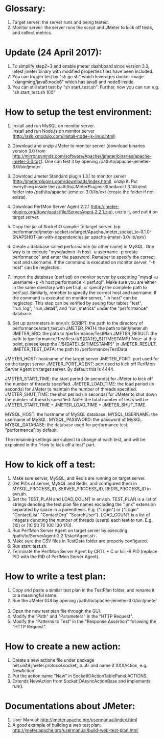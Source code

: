 # Glossary:
1. Target server: the server runs  and being tested.
2. Monitor server: the server runs the script and JMeter to kick off tests, and collect metrics.


# Update (24 April 2017): <br />
1. To simplify step2~3 and enable jmeter dashboard since version 3.0, latest jmeter binary with modified properties files have been included.<br />
2. You can trigger test by "sh go.sh" which leverages docker image "xiangming/java8:node6" which has java8 and node6 inside.<br />
3. You can still start test by "sh start_test.sh". Further, now you can run e.g. "sh start_test.sh 100"<br />


# How to setup the test environment:
1. Install and run MySQL on monitor server. <br />
   Install and run Node.js on monitor server (http://ask.xmodulo.com/install-node-js-linux.html)

2. Download and unzip JMeter to monitor server (download binaries version 3.0 from http://mirror.symnds.com/software/Apache//jmeter/binaries/apache-jmeter-3.0.tgz). One can test it by opening /path/to/apache-jemeter-3.0/bin/jmeter .

3. Download Jmeter Standard plugin 1.3.1 to monitor server (http://jmeterplugins.com/downloads/index.html), unzip it. Put everything inside the /path/to/JMeterPlugins-Standard-1.3.1/lib/ext folder into /path/to/apache-jemeter-3.0/lib/ext (create the folder if not exists).

4. Download PerfMon Server Agent 2.2.1 (http://jmeter-plugins.org/downloads/file/ServerAgent-2.2.1.zip), unzip it, and put it on target server.

5. Copy the jar of SocketIO sampler to target server. (cp performance/jmeter-socket.io/target/ApacheJmeter_socket_io-0.1.0-SNAPSHOT-jar-with-dependencies.jar apache-jmeter-3.0/lib/ext/)

6. Create a database called performance (or other name) in MySQL. One way is to execute "mysqladmin -h host -u username -p create performance" and enter the password. Remeber to specify the correct host and username. If the command is executed on monitor server, "-h host" can be neglected.

7. Import the database (perf.sql) on monitor server by executing "mysql -u username -p -h host performance < perf.sql". Make sure you are either in the same directory with perf.sql, or specify the complete path to perf.sql. Similarly, remeber to specify the correct host and username. If the command is executed on monitor server, "-h host" can be neglected.
This step can be verified by seeing four tables "test", "run_log", "run_detail", and "run_metrics" under the "performance" database.

8. Set up parameters in env.sh:
SCRIPT: the path to the directory of performance/start_test.sh
JMETER_PATH: the path to bin/jmeter.sh
JMETER_SRC: the path to /performance/TestPlan
JMETER_RESULT: the path to /performance/TestResult/${DATE}_${TIMESTAMP}
Note: at this point, please keep the "/${DATE}_${TIMESTAMP}" in JMETER_RESULT.
JMETER_TEST_DATA: the path to /performance/TestData

JMETER_HOST: hostname of the target server
JMETER_PORT: port used for  on the target server
JMETER_PORT_AGENT: port used to kick off PerfMon Server Agent on target server. By default this is 4444.

JMETER_START_TIME: the start period (in seconds) for JMeter to kick off the number of threads specified.
JMETER_LOAD_TIME: the load period (in seconds) for JMeter to maintain the number of threads specified.
JMETER_SHUT_TIME: the shut period (in seconds) for JMeter to shut down the number of threads specified.
Note: the total number of tests will be JMETER_START_TIME + JMETER_LOAD_TIME + JMETER_SHUT_TIME.

MYSQL_HOST: the hostname of MySQL database.
MYSQL_USERNAME: the username of MySQL.
MYSQL_PASSWORD: the password of MySQL.
MYSQL_DATABASE: the database used for performance test. "performance" by default.

The remaining settings are subject to change at each test, and will be explained in the "How to kick off a test" part.


# How to kick off a test:
1. Make sure  server, MySQL, and Redis are running on target server.
2. Get PIDs of  server, MySQL and Redis, and configured them in MYSQL_PROCESS_ID, SERVER_PROCESS_ID, REDIS_PROCESS_ID in evn.sh.
3. Set the TEST_PLAN and LOAD_COUNT in env.sh. TEST_PLAN is a list of strings denoting the test plan file names excluding the ".jmx" extension separated by space in a parenthesis. E.g. ("Login") or ("Login" "ContactList" "ContactOrg" "SearchUser"). LOAD_COUNT is a list of integers denoting the number of threads (users) each test to run. E.g. (10) or (10 50 70 100 130 170).
4. Run PerfMon Server Agent on target server by executing /path/to/ServerAgent-2.2.1/startAgent.sh .
5. Make sure the CSV files in TestData folder are properly configured.
6. Run start_test.sh.
7. Terminate the PerfMon Server Agent by CRTL + C or kill -9 PID (replace PID with the PID of PerfMon Server Agent).


# How to write a test plan:
1. Copy and paste a similar test plan in the TestPlan folder, and rename it to a meaningful name.
2. Run the JMeter GUI by opening /path/to/apache-jemeter-3.0/bin/jmeter .
3. Open the new test plan file through the GUI.
4. Modify the "Path" and "Parameters" in the "HTTP Request".
5. Modify the "Patterns to Test" in the "Response Assertion" following the "HTTP Request".


# How to create a new action:
1. Create a new actione file under package net.unit8.jmeter.protocol.socket_io.util and name if XXXAction, e.g. NewAction.
2. Put the action name "New" in SocketIOActionTablePanel.ACTIONS.
3. Extends NewAction from SocketIOAsyncActionBase and implements run().


# Documentations about JMeter:
1. User Manual: http://jmeter.apache.org/usermanual/index.html
2. A good example of building a web test plan: http://jmeter.apache.org/usermanual/build-web-test-plan.html

